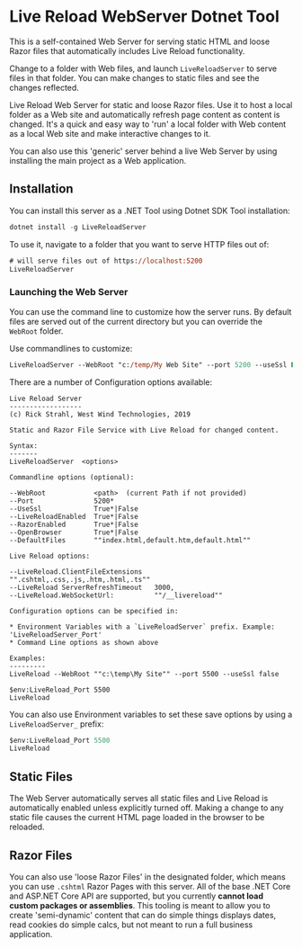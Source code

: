 # Live Reload WebServer Dotnet Tool

This is a self-contained Web Server for serving static HTML and loose Razor files that automatically includes Live Reload functionality. 

Change to a folder with Web files, and launch `LiveReloadServer` to serve files in that folder. You can make changes to static files and see the changes reflected.

Live Reload Web Server for static and loose Razor files. Use it to host a local folder as a Web site and automatically refresh page content as content is changed. It's a quick and easy way to 'run' a local folder with Web content as a local Web site and make interactive changes to it.

You can also use this 'generic' server behind a live Web Server by using installing the main project as a Web application.

## Installation
You can install this server as a .NET Tool using Dotnet SDK Tool installation:

```powershell
dotnet install -g LiveReloadServer
```

To use it, navigate to a folder that you want to serve HTTP files out of:

```ps
# will serve files out of https://localhost:5200
LiveReloadServer
```

### Launching the Web Server
You can use the command line to customize how the server runs. By default files are served out of the current directory but you can override the `WebRoot` folder.

Use commandlines to customize:

```ps
LiveReloadServer --WebRoot "c:/temp/My Web Site" --port 5200 --useSsl False
```

There are a number of Configuration options available:


```text
Live Reload Server
------------------
(c) Rick Strahl, West Wind Technologies, 2019

Static and Razor File Service with Live Reload for changed content.

Syntax:
-------
LiveReloadServer  <options>

Commandline options (optional):

--WebRoot            <path>  (current Path if not provided)
--Port               5200*
--UseSsl             True*|False
--LiveReloadEnabled  True*|False
--RazorEnabled       True*|False
--OpenBrowser        True*|False
--DefaultFiles       ""index.html,default.htm,default.html""

Live Reload options:

--LiveReload.ClientFileExtensions   "".cshtml,.css,.js,.htm,.html,.ts""
--LiveReload ServerRefreshTimeout   3000,
--LiveReload.WebSocketUrl:          ""/__livereload""

Configuration options can be specified in:

* Environment Variables with a `LiveReloadServer` prefix. Example: 'LiveReloadServer_Port'
* Command Line options as shown above

Examples:
---------
LiveReload --WebRoot ""c:\temp\My Site"" --port 5500 --useSsl false

$env:LiveReload_Port 5500
LiveReload
```

You can also use Environment variables to set these save options by using a `LiveReloadServer_` prefix:

```ps
$env:LiveReload_Port 5500
LiveReload
```
## Static Files
The Web Server automatically serves all static files and Live Reload is automatically enabled unless explicitly turned off. Making a change to any static file causes the current HTML page loaded in the browser to be reloaded.

## Razor Files
You can also use 'loose Razor Files' in the designated folder, which means you can use `.cshtml` Razor Pages with this server. All of the base .NET Core and ASP.NET Core API are supported, but you currently **cannot load custom packages or assemblies**. This tooling is meant to allow you to create 'semi-dynamic' content that can do simple things displays dates, read cookies do simple calcs, but not meant to run a full business application.

